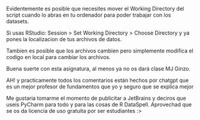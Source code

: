Evidentemente es posible que necesites mover el Working Directory del script cuando lo abras en tu ordenador para poder trabajar con los datasets.

Si usas RStudio: Session > Set Working Directory > Choose Directory y ya pones la localizacion de tus archivos de datos.

Tambien es posible que los archivos cambien pero simplemente modifica el codigo en local para cambiar los archivos.

Buena suerte con esta asignatura, al menos ya no os dará clase MJ Ginzo.

AH! y practicamente todos los comentarios están hechos por chatgpt que es un mejor profesor de fundamentos que yo y seguro que se explica mejor

Me gustaria tomarme el momento de publicitar a JetBrains y deciros que useis PyCharm para todo y para las cosas de R DataSpell. Aprovechad que se os da licencia de uso gratuita por ser estudiantes :>
